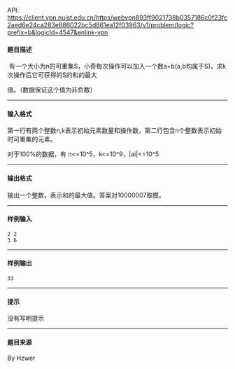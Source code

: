 API: https://client.vpn.nuist.edu.cn/https/webvpn893ff9021738b0357186c0f23fc2aed6e24ca283e886022bc5d861ea12f03963/v1/problem/logic?prefix=b&logicId=4547&enlink-vpn

#### 题目描述

 有一个大小为n的可重集S，小奇每次操作可以加入一个数a+b(a,b均属于S)，求k次操作后它可获得的S的和的最大

值。（数据保证这个值为非负数）

---

#### 输入格式

第一行有两个整数n,k表示初始元素数量和操作数，第二行包含n个整数表示初始时可重集的元素。

对于100%的数据，有 n<=10^5，k<=10^9，|ai|<=10^5

---

#### 输出格式

输出一个整数，表示和的最大值。答案对10000007取模。

---

#### 样例输入
```
2 2
3 6

```

---

#### 样例输出
```
33
```

---

#### 提示

没有写明提示

---

#### 题目来源

By Hzwer